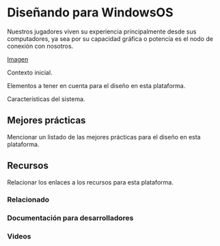 # Diseñando para WindowsOS

Nuestros jugadores viven su experiencia principalmente desde sus computadores,
ya sea por su capacidad gráfica o potencia es el nodo de conexión con nosotros.

[Imagen]()

Contexto inicial.

Elementos a tener en cuenta para el diseño en esta plataforma.

Características del sistema.

## Mejores prácticas

Mencionar un listado de las mejores prácticas para el diseño en esta plataforma.

## Recursos

Relacionar los enlaces a los recursos para esta plataforma.

### Relacionado

### Documentación para desarrolladores

### Videos

